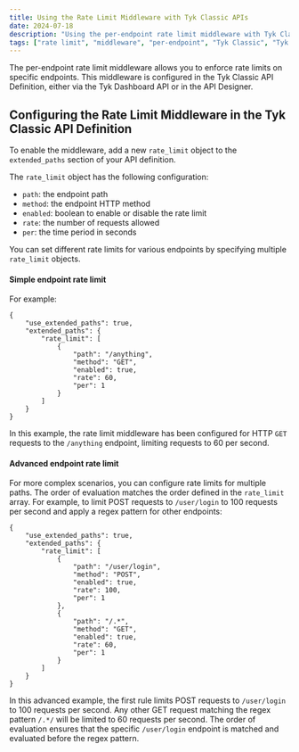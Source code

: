 ```yaml
---
title: Using the Rate Limit Middleware with Tyk Classic APIs
date: 2024-07-18
description: "Using the per-endpoint rate limit middleware with Tyk Classic APIs"
tags: ["rate limit", "middleware", "per-endpoint", "Tyk Classic", "Tyk Classic API"]
---
```


The per-endpoint rate limit middleware allows you to enforce rate limits
on specific endpoints. This middleware is configured in the Tyk Classic
API Definition, either via the Tyk Dashboard API or in the API Designer.

## Configuring the Rate Limit Middleware in the Tyk Classic API Definition

To enable the middleware, add a new `rate_limit` object to the `extended_paths` section of your API definition.

The `rate_limit` object has the following configuration:

- `path`: the endpoint path
- `method`: the endpoint HTTP method
- `enabled`: boolean to enable or disable the rate limit
- `rate`: the number of requests allowed
- `per`: the time period in seconds

You can set different rate limits for various endpoints by specifying multiple `rate_limit` objects.

#### Simple endpoint rate limit

For example:

~~~
{
    "use_extended_paths": true,
    "extended_paths": {
        "rate_limit": [
            {
                "path": "/anything",
                "method": "GET",
                "enabled": true,
                "rate": 60,
                "per": 1
            }
        ]
    }
}
~~~

In this example, the rate limit middleware has been configured for HTTP
`GET` requests to the `/anything` endpoint, limiting requests to 60 per
second.

#### Advanced endpoint rate limit

For more complex scenarios, you can configure rate limits for multiple
paths. The order of evaluation matches the order defined in the
`rate_limit` array. For example, to limit POST requests to `/user/login`
to 100 requests per second and apply a regex pattern for other endpoints:

~~~
{
    "use_extended_paths": true,
    "extended_paths": {
        "rate_limit": [
            {
                "path": "/user/login",
                "method": "POST",
                "enabled": true,
                "rate": 100,
                "per": 1
            },
            {
                "path": "/.*",
                "method": "GET",
                "enabled": true,
                "rate": 60,
                "per": 1
            }
        ]
    }
}
~~~

In this advanced example, the first rule limits POST requests to
`/user/login` to 100 requests per second. Any other GET request matching
the regex pattern `/.*/` will be limited to 60 requests per second. The
order of evaluation ensures that the specific `/user/login` endpoint is
matched and evaluated before the regex pattern.

